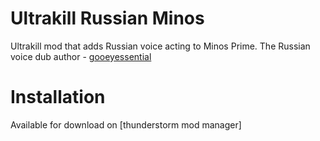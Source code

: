 # Ultrakill Russian Minos
Ultrakill mod that adds Russian voice acting to Minos Prime.
The Russian voice dub author - [gooeyessential](https://www.youtube.com/@gooeyessential)

# Installation
Available for download on [thunderstorm mod manager]
